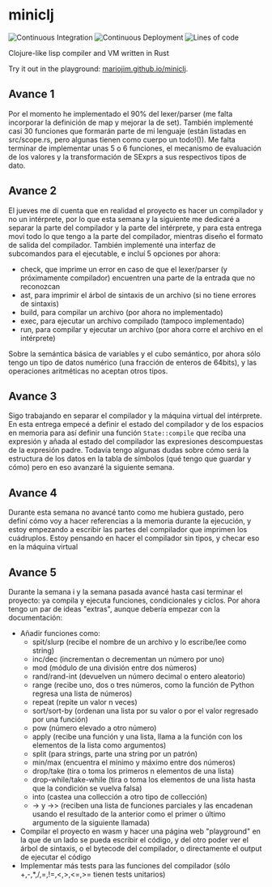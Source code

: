 # miniclj

![Continuous Integration](https://github.com/MarioJim/miniclj/workflows/Continuous%20Integration/badge.svg)
![Continuous Deployment](https://github.com/MarioJim/miniclj/workflows/Continuous%20Deployment/badge.svg)
![Lines of code](https://tokei.rs/b1/github/MarioJim/miniclj?category=code)

Clojure-like lisp compiler and VM written in Rust

Try it out in the playground: [mariojim.github.io/miniclj](https://mariojim.github.io/miniclj/).

## Avance 1

Por el momento he implementado el 90% del lexer/parser (me falta incorporar la definición de map y mejorar la de set).
También implementé casi 30 funciones que formarán parte de mi lenguaje (están listadas en src/scope.rs, pero algunas tienen como cuerpo un todo!()).
Me falta terminar de implementar unas 5 o 6 funciones, el mecanismo de evaluación de los valores y la transformación de SExprs a sus respectivos tipos de dato.

## Avance 2

El jueves me dí cuenta que en realidad el proyecto es hacer un compilador y no un intérprete, por lo que esta semana y la siguiente me dedicaré a separar la parte del compilador y la parte del intérprete, y para esta entrega moví todo lo que tengo a la parte del compilador, mientras diseño el formato de salida del compilador.
También implementé una interfaz de subcomandos para el ejecutable, e incluí 5 opciones por ahora:

- check, que imprime un error en caso de que el lexer/parser (y próximamente compilador) encuentren una parte de la entrada que no reconozcan
- ast, para imprimir el árbol de sintaxis de un archivo (si no tiene errores de sintaxis)
- build, para compilar un archivo (por ahora no implementado)
- exec, para ejecutar un archivo compilado (tampoco implementado)
- run, para compilar y ejecutar un archivo (por ahora corre el archivo en el intérprete)

Sobre la semántica básica de variables y el cubo semántico, por ahora sólo tengo un tipo de datos numérico (una fracción de enteros de 64bits), y las operaciones aritméticas no aceptan otros tipos.

## Avance 3

Sigo trabajando en separar el compilador y la máquina virtual del intérprete. En esta entrega empecé a definir el estado del compilador y de los espacios en memoria para así definir una función `State::compile` que reciba una expresión y añada al estado del compilador las expresiones descompuestas de la expresión padre.
Todavía tengo algunas dudas sobre cómo será la estructura de los datos en la tabla de símbolos (qué tengo que guardar y cómo) pero en eso avanzaré la siguiente semana.

## Avance 4

Durante esta semana no avancé tanto como me hubiera gustado, pero definí cómo voy a hacer referencias a la memoria durante la ejecución, y estoy empezando a escribir las partes del compilador que imprimen los cuádruplos. Estoy pensando en hacer el compilador sin tipos, y checar eso en la máquina virtual

## Avance 5

Durante la semana i y la semana pasada avancé hasta casi terminar el proyecto: ya compila y ejecuta funciones, condicionales y ciclos. Por ahora tengo un par de ideas "extras", aunque debería empezar con la documentación:

- Añadir funciones como:
  - spit/slurp (recibe el nombre de un archivo y lo escribe/lee como string)
  - inc/dec (incrementan o decrementan un número por uno)
  - mod (módulo de una división entre dos números)
  - rand/rand-int (devuelven un número decimal o entero aleatorio)
  - range (recibe uno, dos o tres números, como la función de Python regresa una lista de números)
  - repeat (repite un valor n veces)
  - sort/sort-by (ordenan una lista por su valor o por el valor regresado por una función)
  - pow (número elevado a otro número)
  - apply (recibe una función y una lista, llama a la función con los elementos de la lista como argumentos)
  - split (para strings, parte una string por un patrón)
  - min/max (encuentra el mínimo y máximo entre dos números)
  - drop/take (tira o toma los primeros n elementos de una lista)
  - drop-while/take-while (tira o toma los elementos de una lista hasta que la condición se vuelva falsa)
  - into (castea una collección a otro tipo de collección)
  - -> y ->> (reciben una lista de funciones parciales y las encadenan usando el resultado de la anterior como el primer o último argumento de la siguiente llamada)
- Compilar el proyecto en wasm y hacer una página web "playground" en la que de un lado se pueda escribir el código, y del otro poder ver el árbol de sintaxis, o el bytecode del compilador, o directamente el output de ejecutar el código
- Implementar más tests para las funciones del compilador (sólo +,-,\*,/,=,!=,<,>,<=,>= tienen tests unitarios)
